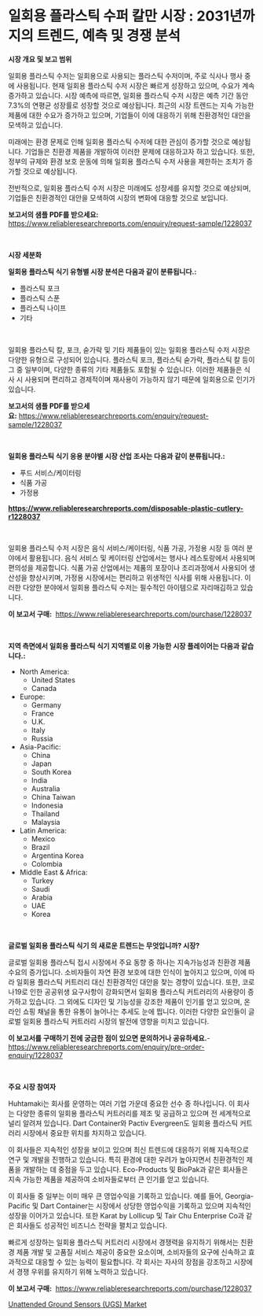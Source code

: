 <p><h1>일회용 플라스틱 수퍼 칼만 시장 : 2031년까지의 트렌드, 예측 및 경쟁 분석</h1></p><p><strong>시장 개요 및 보고 범위</strong></p>
<p><p>일회용 플라스틱 수저는 일회용으로 사용되는 플라스틱 수저이며, 주로 식사나 행사 중에 사용됩니다. 현재 일회용 플라스틱 수저 시장은 빠르게 성장하고 있으며, 수요가 계속 증가하고 있습니다. 시장 예측에 따르면, 일회용 플라스틱 수저 시장은 예측 기간 동안 7.3%의 연평균 성장률로 성장할 것으로 예상됩니다. 최근의 시장 트렌드는 지속 가능한 제품에 대한 수요가 증가하고 있으며, 기업들이 이에 대응하기 위해 친환경적인 대안을 모색하고 있습니다.</p><p>미래에는 환경 문제로 인해 일회용 플라스틱 수저에 대한 관심이 증가할 것으로 예상됩니다. 기업들은 친환경 제품을 개발하여 이러한 문제에 대응하고자 하고 있습니다. 또한, 정부의 규제와 환경 보호 운동에 의해 일회용 플라스틱 수저 사용을 제한하는 조치가 증가할 것으로 예상됩니다.</p><p>전반적으로, 일회용 플라스틱 수저 시장은 미래에도 성장세를 유지할 것으로 예상되며, 기업들은 친환경적인 대안을 모색하여 시장의 변화에 대응할 것으로 보입니다.</p></p>
<p><strong>보고서의 샘플 PDF를 받으세요:</strong> <a href="https://www.reliableresearchreports.com/enquiry/request-sample/1228037">https://www.reliableresearchreports.com/enquiry/request-sample/1228037</a></p>
<p>&nbsp;</p>
<p><strong>시장 세분화</strong></p>
<p><strong>일회용 플라스틱 식기 유형별 시장 분석은 다음과 같이 분류됩니다.:</strong></p>
<p><ul><li>플라스틱 포크</li><li>플라스틱 스푼</li><li>플라스틱 나이프</li><li>기타</li></ul></p>
<p>&nbsp;</p>
<p><p>일회용 플라스틱 칼, 포크, 숟가락 및 기타 제품들이 있는 일회용 플라스틱 수저 시장은 다양한 유형으로 구성되어 있습니다. 플라스틱 포크, 플라스틱 숟가락, 플라스틱 칼 등이 그 중 일부이며, 다양한 종류의 기타 제품들도 포함될 수 있습니다. 이러한 제품들은 식사 시 사용되며 편리하고 경제적이며 재사용이 가능하지 않기 때문에 일회용으로 인기가 있습니다.</p></p>
<p><strong>보고서의 샘플 PDF를 받으세요:</strong>&nbsp;<a href="https://www.reliableresearchreports.com/enquiry/request-sample/1228037">https://www.reliableresearchreports.com/enquiry/request-sample/1228037</a></p>
<p>&nbsp;</p>
<p><strong> 일회용 플라스틱 식기 응용 분야별 시장 산업 조사는 다음과 같이 분류됩니다.:</strong></p>
<p><ul><li>푸드 서비스/케이터링</li><li>식품 가공</li><li>가정용</li></ul></p>
<p><strong><a href="https://www.reliableresearchreports.com/disposable-plastic-cutlery-r1228037">https://www.reliableresearchreports.com/disposable-plastic-cutlery-r1228037</a></strong></p>
<p>&nbsp;</p>
<p><p>일회용 플라스틱 수저 시장은 음식 서비스/케이터링, 식품 가공, 가정용 시장 등 여러 분야에서 활용됩니다. 음식 서비스 및 케이터링 산업에서는 행사나 레스토랑에서 사용되며 편의성을 제공합니다. 식품 가공 산업에서는 제품의 포장이나 조리과정에서 사용되어 생산성을 향상시키며, 가정용 시장에서는 편리하고 위생적인 식사를 위해 사용됩니다. 이러한 다양한 분야에서 일회용 플라스틱 수저는 필수적인 아이템으로 자리매김하고 있습니다.</p></p>
<p><strong>이 보고서 구매:</strong>&nbsp; <a href="https://www.reliableresearchreports.com/purchase/1228037">https://www.reliableresearchreports.com/purchase/1228037</a></p>
<p>&nbsp;</p>
<p><strong>지역 측면에서 일회용 플라스틱 식기 지역별로 이용 가능한 시장 플레이어는 다음과 같습니다.:</strong></p>
<p><ul>
    <li>
        North America:
        <ul>
            <li>United States</li>
            <li>Canada</li>
        </ul>
    </li>
    <li>
        Europe:
        <ul>
            <li>Germany</li>
            <li>France</li>
            <li>U.K.</li>
            <li>Italy</li>
            <li>Russia</li>
        </ul>
    </li>
    <li>
        Asia-Pacific:
        <ul>
            <li>China</li>
            <li>Japan</li>
            <li>South Korea</li>
            <li>India</li>
            <li>Australia</li>
            <li>China Taiwan</li>
            <li>Indonesia</li>
            <li>Thailand</li>
            <li>Malaysia</li>
        </ul>
    </li>
    <li>
        Latin America:
        <ul>
            <li>Mexico</li>
            <li>Brazil</li>
            <li>Argentina Korea</li>
            <li>Colombia</li>
        </ul>
    </li>
    <li>
        Middle East & Africa:
        <ul>
            <li>Turkey</li>
            <li>Saudi</li>
            <li>Arabia</li>
            <li>UAE</li>
            <li>Korea</li>
        </ul>
    </li>
    </ul></p>
<p>&nbsp;</p>
<p><strong>글로벌 일회용 플라스틱 식기 의 새로운 트렌드는 무엇입니까? 시장?</strong></p>
<p><p>글로벌 일회용 플라스틱 접시 시장에서 주요 동향 중 하나는 지속가능성과 친환경 제품 수요의 증가입니다. 소비자들이 자연 환경 보호에 대한 인식이 높아지고 있으며, 이에 따라 일회용 플라스틱 커트러리 대신 친환경적인 대안을 찾는 경향이 있습니다. 또한, 코로나19로 인한 공공위생 요구사항이 강화되면서 일회용 플라스틱 커트러리의 사용량이 증가하고 있습니다. 그 외에도 디자인 및 기능성을 강조한 제품이 인기를 얻고 있으며, 온라인 쇼핑 채널을 통한 유통이 늘어나는 추세도 눈에 띕니다. 이러한 다양한 요인들이 글로벌 일회용 플라스틱 커트러리 시장의 발전에 영향을 미치고 있습니다.</p></p>
<p><strong>이 보고서를 구매하기 전에 궁금한 점이 있으면 문의하거나 공유하세요.</strong>- <a href="https://www.reliableresearchreports.com/enquiry/pre-order-enquiry/1228037">https://www.reliableresearchreports.com/enquiry/pre-order-enquiry/1228037</a></p>
<p>&nbsp;</p>
<p><strong>주요 시장 참여자</strong></p>
<p><p>Huhtamaki는 회사를 운영하는 여러 기업 가운데 중요한 선수 중 하나입니다. 이 회사는 다양한 종류의 일회용 플라스틱 커트러리를 제조 및 공급하고 있으며 전 세계적으로 널리 알려져 있습니다. Dart Container와 Pactiv Evergreen도 일회용 플라스틱 커트러리 시장에서 중요한 위치를 차지하고 있습니다.</p><p>이 회사들은 지속적인 성장을 보이고 있으며 최신 트렌드에 대응하기 위해 지속적으로 연구 및 개발을 진행하고 있습니다. 특히 환경에 대한 우려가 높아지면서 친환경적인 제품을 개발하는 데 중점을 두고 있습니다. Eco-Products 및 BioPak과 같은 회사들은 지속 가능한 제품을 제공하여 소비자들로부터 큰 인기를 얻고 있습니다.</p><p>이 회사들 중 일부는 이미 매우 큰 영업수익을 기록하고 있습니다. 예를 들어, Georgia-Pacific 및 Dart Container는 시장에서 상당한 영업수익을 기록하고 있으며 지속적인 성장을 이어가고 있습니다. 또한 Karat by Lollicup 및 Tair Chu Enterprise Co과 같은 회사들도 성공적인 비즈니스 전략을 펼치고 있습니다.</p><p>빠르게 성장하는 일회용 플라스틱 커트러리 시장에서 경쟁력을 유지하기 위해서는 친환경 제품 개발 및 고품질 서비스 제공이 중요한 요소이며, 소비자들의 요구에 신속하고 효과적으로 대응할 수 있는 능력이 필요합니다. 각 회사는 자사의 장점을 강조하고 시장에서 경쟁 우위를 유지하기 위해 노력하고 있습니다.</p></p>
<p><strong>이 보고서 구매:</strong>&nbsp;&nbsp;<a href="https://www.reliableresearchreports.com/purchase/1228037">https://www.reliableresearchreports.com/purchase/1228037</a></p>
<p><p><a href="https://github.com/Sinjinluong3e0awx2m195k76/Market-Research-Report-List-2/blob/main/unattended-ground-sensors-ugs-market.md">Unattended Ground Sensors (UGS) Market</a></p></p>